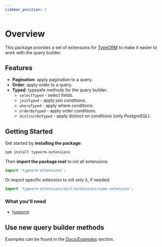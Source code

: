 ```yaml
---
sidebar_position: 1
---
```


# Overview

This package provides a set of extensions for [TypeORM](https://npm.com/package/typeorm) to make it easier to work with the query builder.

## Features

- **Pagination**: apply pagination to a query.
- **Order**: apply order to a query.
- **Typed**: typesafe methods for the query builder.
  - `selectTyped` - select fields.
  - `joinTyped` - apply join conditions.
  - `whereTyped` - apply where conditions.
  - `orderByTyped` - apply order conditions.
  - `distinctOnTyped` - apply distinct on conditions (only PostgreSQL).

## Getting Started

Get started by **installing the package**:

```bash
npm install typeorm-extensions
```

Then **import the package root** to init all extensions:

```typescript
import 'typeorm-extensions';
```

Or import specific extension to init only it, if needed:

```typescript
import 'typeorm-extensions/dist/extensions/name.extension';
```


### What you'll need

- [typeorm](https://npm.com/package/typeorm)

## Use new query builder methods

Examples can be found in the [Docs/Examples](/docs/examples) section.
